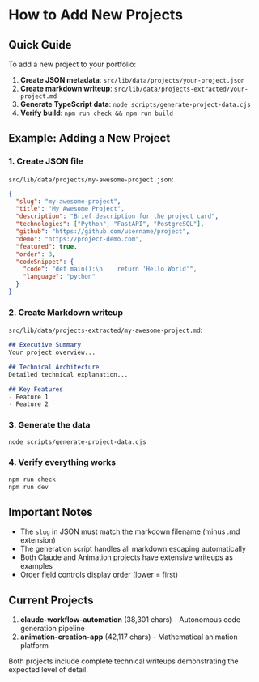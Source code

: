 # How to Add New Projects

## Quick Guide

To add a new project to your portfolio:

1. **Create JSON metadata**: `src/lib/data/projects/your-project.json`
2. **Create markdown writeup**: `src/lib/data/projects-extracted/your-project.md`
3. **Generate TypeScript data**: `node scripts/generate-project-data.cjs`
4. **Verify build**: `npm run check && npm run build`

## Example: Adding a New Project

### 1. Create JSON file
`src/lib/data/projects/my-awesome-project.json`:
```json
{
  "slug": "my-awesome-project",
  "title": "My Awesome Project",
  "description": "Brief description for the project card",
  "technologies": ["Python", "FastAPI", "PostgreSQL"],
  "github": "https://github.com/username/project",
  "demo": "https://project-demo.com",
  "featured": true,
  "order": 3,
  "codeSnippet": {
    "code": "def main():\n    return 'Hello World'",
    "language": "python"
  }
}
```

### 2. Create Markdown writeup
`src/lib/data/projects-extracted/my-awesome-project.md`:
```markdown
## Executive Summary
Your project overview...

## Technical Architecture
Detailed technical explanation...

## Key Features
- Feature 1
- Feature 2
```

### 3. Generate the data
```bash
node scripts/generate-project-data.cjs
```

### 4. Verify everything works
```bash
npm run check
npm run dev
```

## Important Notes

- The `slug` in JSON must match the markdown filename (minus .md extension)
- The generation script handles all markdown escaping automatically
- Both Claude and Animation projects have extensive writeups as examples
- Order field controls display order (lower = first)

## Current Projects

1. **claude-workflow-automation** (38,301 chars) - Autonomous code generation pipeline
2. **animation-creation-app** (42,117 chars) - Mathematical animation platform

Both projects include complete technical writeups demonstrating the expected level of detail.
